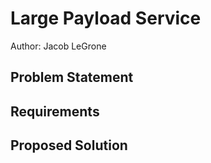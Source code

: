 # Large Payload Service

Author: Jacob LeGrone


## Problem Statement

## Requirements

## Proposed Solution


